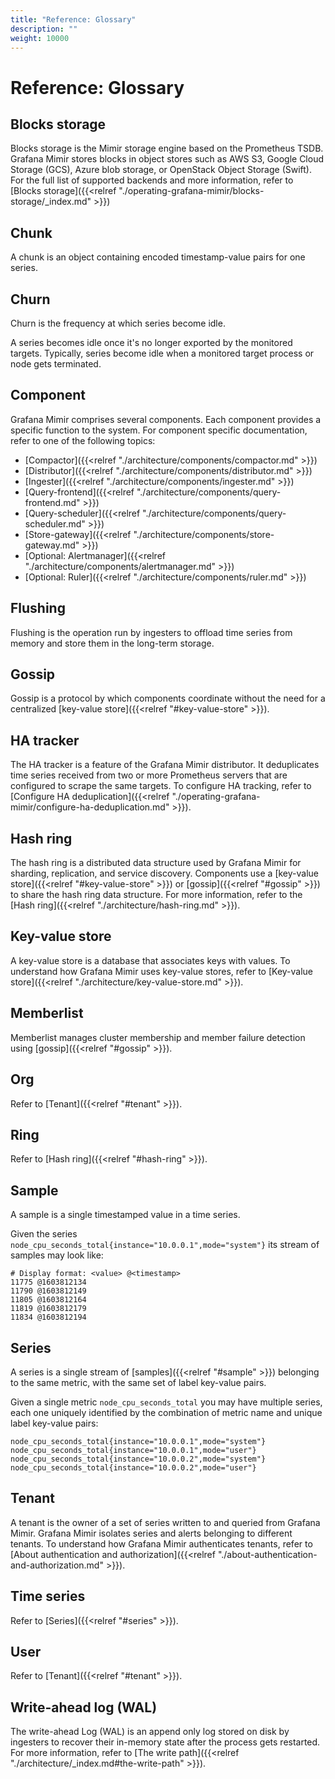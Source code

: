 ```yaml
---
title: "Reference: Glossary"
description: ""
weight: 10000
---
```


# Reference: Glossary

## Blocks storage

Blocks storage is the Mimir storage engine based on the Prometheus TSDB.
Grafana Mimir stores blocks in object stores such as AWS S3, Google Cloud Storage (GCS), Azure blob storage, or OpenStack Object Storage (Swift).
For the full list of supported backends and more information, refer to [Blocks storage]({{<relref "./operating-grafana-mimir/blocks-storage/_index.md" >}})

## Chunk

A chunk is an object containing encoded timestamp-value pairs for one series.

## Churn

Churn is the frequency at which series become idle.

A series becomes idle once it's no longer exported by the monitored targets.
Typically, series become idle when a monitored target process or node gets terminated.

## Component

Grafana Mimir comprises several components.
Each component provides a specific function to the system.
For component specific documentation, refer to one of the following topics:

- [Compactor]({{<relref "./architecture/components/compactor.md" >}})
- [Distributor]({{<relref "./architecture/components/distributor.md" >}})
- [Ingester]({{<relref "./architecture/components/ingester.md" >}})
- [Query-frontend]({{<relref "./architecture/components/query-frontend.md" >}})
- [Query-scheduler]({{<relref "./architecture/components/query-scheduler.md" >}})
- [Store-gateway]({{<relref "./architecture/components/store-gateway.md" >}})
- [Optional: Alertmanager]({{<relref "./architecture/components/alertmanager.md" >}})
- [Optional: Ruler]({{<relref "./architecture/components/ruler.md" >}})

## Flushing

Flushing is the operation run by ingesters to offload time series from memory and store them in the long-term storage.

## Gossip

Gossip is a protocol by which components coordinate without the need for a centralized [key-value store]({{<relref "#key-value-store" >}}).

## HA tracker

The HA tracker is a feature of the Grafana Mimir distributor.
It deduplicates time series received from two or more Prometheus servers that are configured to scrape the same targets.
To configure HA tracking, refer to [Configure HA deduplication]({{<relref "./operating-grafana-mimir/configure-ha-deduplication.md" >}}).

## Hash ring

The hash ring is a distributed data structure used by Grafana Mimir for sharding, replication, and service discovery.
Components use a [key-value store]({{<relref "#key-value-store" >}}) or [gossip]({{<relref "#gossip" >}}) to share the hash ring data structure.
For more information, refer to the [Hash ring]({{<relref "./architecture/hash-ring.md" >}}).

## Key-value store

A key-value store is a database that associates keys with values.
To understand how Grafana Mimir uses key-value stores, refer to [Key-value store]({{<relref "./architecture/key-value-store.md" >}}).

## Memberlist

Memberlist manages cluster membership and member failure detection using [gossip]({{<relref "#gossip" >}}).

## Org

Refer to [Tenant]({{<relref "#tenant" >}}).

## Ring

Refer to [Hash ring]({{<relref "#hash-ring" >}}).

## Sample

A sample is a single timestamped value in a time series.

Given the series `node_cpu_seconds_total{instance="10.0.0.1",mode="system"}` its stream of samples may look like:

```
# Display format: <value> @<timestamp>
11775 @1603812134
11790 @1603812149
11805 @1603812164
11819 @1603812179
11834 @1603812194
```

## Series

A series is a single stream of [samples]({{<relref "#sample" >}}) belonging to the same metric, with the same set of label key-value pairs.

Given a single metric `node_cpu_seconds_total` you may have multiple series, each one uniquely identified by the combination of metric name and unique label key-value pairs:

```
node_cpu_seconds_total{instance="10.0.0.1",mode="system"}
node_cpu_seconds_total{instance="10.0.0.1",mode="user"}
node_cpu_seconds_total{instance="10.0.0.2",mode="system"}
node_cpu_seconds_total{instance="10.0.0.2",mode="user"}
```

## Tenant

A tenant is the owner of a set of series written to and queried from Grafana Mimir.
Grafana Mimir isolates series and alerts belonging to different tenants.
To understand how Grafana Mimir authenticates tenants, refer to [About authentication and authorization]({{<relref "./about-authentication-and-authorization.md" >}}).

## Time series

Refer to [Series]({{<relref "#series" >}}).

## User

Refer to [Tenant]({{<relref "#tenant" >}}).

## Write-ahead log (WAL)

The write-ahead Log (WAL) is an append only log stored on disk by ingesters to recover their in-memory state after the process gets restarted.
For more information, refer to [The write path]({{<relref "./architecture/_index.md#the-write-path" >}}).
